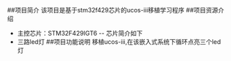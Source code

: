 ##项目简介
  该项目是基于stm32f429芯片的ucos-iii移植学习程序
##项目资源介绍
  - 主控芯片：STM32F429IGT6
  -- 芯片简介如下
  - 三路led灯
##项目功能说明
  移植ucos-iii,在该嵌入式系统下循环点亮三个led灯

